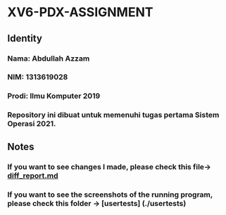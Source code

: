 # XV6-PDX-ASSIGNMENT

## Identity
### Nama: Abdullah Azzam
### NIM: 1313619028
### Prodi: Ilmu Komputer 2019
### Repository ini dibuat untuk memenuhi tugas pertama Sistem Operasi 2021.

## Notes
### If you want to see changes I made, please check this file-> [diff_report.md](./diff_report.md)
### If you want to see the screenshots of the running program, please check this folder -> [usertests] (./usertests)

